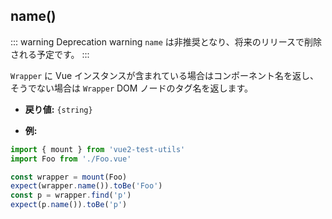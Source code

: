 ## name()

::: warning Deprecation warning
`name` は非推奨となり、将来のリリースで削除される予定です。
:::

`Wrapper` に Vue インスタンスが含まれている場合はコンポーネント名を返し、そうでない場合は `Wrapper` DOM ノードのタグ名を返します。

- **戻り値:** `{string}`

- **例:**

```js
import { mount } from 'vue2-test-utils'
import Foo from './Foo.vue'

const wrapper = mount(Foo)
expect(wrapper.name()).toBe('Foo')
const p = wrapper.find('p')
expect(p.name()).toBe('p')
```
